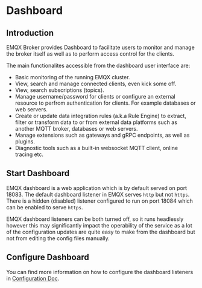 # Dashboard

## Introduction

EMQX Broker provides Dashboard to facilitate users to monitor and manage the broker itself as well as to perform access control for the clients.

The main functionalites accessible from the dashboard user interface are:

* Basic monitoring of the running EMQX cluster.
* View, search and manage connected clients, even kick some off.
* View, search subscriptions (topics).
* Manage username/password for clients or configure an external resource to perfrom authentication for clients. For example databases or web servers.
* Create or update data integration rules (a.k.a Rule Engine) to extract, filter or transform data to or from external data platforms such as another MQTT broker, databases or web servers.
* Manage extensions such as gateways and gRPC endpoints, as well as plugins.
* Diagnostic tools such as a built-in websocket MQTT client, online tracing etc.

## Start Dashboard

EMQX dashboard is a web application which is by default served on port 18083.
The default dashboard listener in EMQX serves `http` but not `https`.
There is a hidden (disabled) listener configured to run on port 18084 which can be enabled to serve `https`.

EMQX dashboard listeners can be both turned off, so it runs headlessly
however this may significantly impact the operability of the service as a lot of the configuration updates are
quite easy to make from the dashboard but not from editing the config files manually.

## Configure Dashboard

You can find more information on how to configure the dashboard listeners in [Configuration Doc](../admin/cfg.md).

<!--TODO: maybe add some screenshots-->
